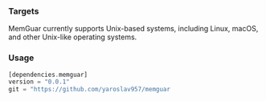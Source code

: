 ### Targets
MemGuar currently supports Unix-based systems,
including Linux, macOS, and other Unix-like operating systems.

### Usage
```rs
[dependencies.memguar]
version = "0.0.1"
git = "https://github.com/yaroslav957/memguar
```
